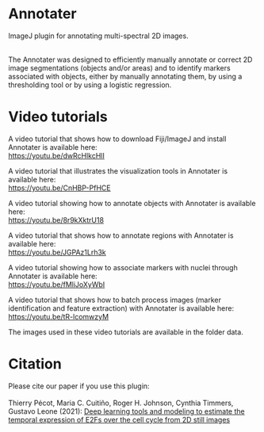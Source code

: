 # Annotater
ImageJ plugin for annotating multi-spectral 2D images.

<br />
The Annotater was designed to efficiently manually annotate or correct 2D image segmentations (objects and/or areas) and to identify markers associated with objects, either by manually annotating them, by using a thresholding tool or by using a logistic regression.<br />

# Video tutorials
A video tutorial that shows how to download Fiji/ImageJ and install Annotater is available here:<br />
https://youtu.be/dwRcHlkcHlI<br />

A video tutorial that illustrates the visualization tools in Annotater is available here:<br />
https://youtu.be/CnHBP-PfHCE<br />

A video tutorial showing how to annotate objects with Annotater is available here:<br />
https://youtu.be/8r9kXktrU18<br />

A video tutorial that shows how to annotate regions with Annotater is available here:<br />
https://youtu.be/JGPAz1Lrh3k<br />

A video tutorial showing how to associate markers with nuclei through Annotater is available here:<br />
https://youtu.be/fMliJoXyWbI<br />

A video tutorial that shows how to batch process images (marker identification and feature extraction) with Annotater is available here:<br />
https://youtu.be/tR-lcomwzyM<br />

The images used in these video tutorials are available in the folder data.

# Citation
Please cite our paper if you use this plugin: <br> <br>
Thierry Pécot, Maria C. Cuitiño, Roger H. Johnson, Cynthia Timmers, Gustavo Leone (2021): [Deep learning tools and modeling to estimate the temporal expression of E2Fs over the cell cycle from 2D still images](https://www.biorxiv.org/content/10.1101/2021.03.01.433386v1)
